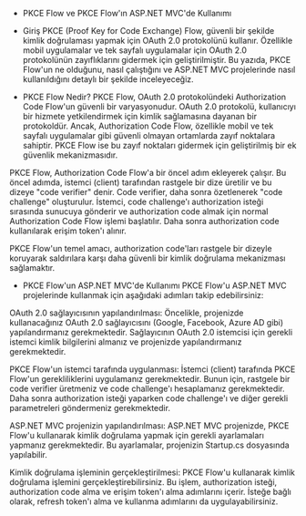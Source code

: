 * PKCE Flow ve PKCE Flow'ın ASP.NET MVC'de Kullanımı
* Giriş
PKCE (Proof Key for Code Exchange) Flow, güvenli bir şekilde kimlik doğrulaması yapmak için OAuth 2.0 protokolünü kullanır. Özellikle mobil uygulamalar ve tek sayfalı uygulamalar için OAuth 2.0 protokolünün zayıflıklarını gidermek için geliştirilmiştir. Bu yazıda, PKCE Flow'un ne olduğunu, nasıl çalıştığını ve ASP.NET MVC projelerinde nasıl kullanıldığını detaylı bir şekilde inceleyeceğiz.

* PKCE Flow Nedir?
PKCE Flow, OAuth 2.0 protokolündeki Authorization Code Flow'un güvenli bir varyasyonudur. OAuth 2.0 protokolü, kullanıcıyı bir hizmete yetkilendirmek için kimlik sağlamasına dayanan bir protokoldür. Ancak, Authorization Code Flow, özellikle mobil ve tek sayfalı uygulamalar gibi güvenli olmayan ortamlarda zayıf noktalara sahiptir. PKCE Flow ise bu zayıf noktaları gidermek için geliştirilmiş bir ek güvenlik mekanizmasıdır.

PKCE Flow, Authorization Code Flow'a bir öncel adım ekleyerek çalışır. Bu öncel adımda, istemci (client) tarafından rastgele bir dize üretilir ve bu dizeye "code verifier" denir. Code verifier, daha sonra özetlenerek "code challenge" oluşturulur. İstemci, code challenge'ı authorization isteği sırasında sunucuya gönderir ve authorization code almak için normal Authorization Code Flow işlemi başlatılır. Daha sonra authorization code kullanılarak erişim token'ı alınır.

PKCE Flow'un temel amacı, authorization code'ları rastgele bir dizeyle koruyarak saldırılara karşı daha güvenli bir kimlik doğrulama mekanizması sağlamaktır.

* PKCE Flow'un ASP.NET MVC'de Kullanımı
PKCE Flow'u ASP.NET MVC projelerinde kullanmak için aşağıdaki adımları takip edebilirsiniz:

OAuth 2.0 sağlayıcısının yapılandırılması: Öncelikle, projenizde kullanacağınız OAuth 2.0 sağlayıcısını (Google, Facebook, Azure AD gibi) yapılandırmanız gerekmektedir. Sağlayıcının OAuth 2.0 istemcisi için gerekli istemci kimlik bilgilerini almanız ve projenizde yapılandırmanız gerekmektedir.

PKCE Flow'un istemci tarafında uygulanması: İstemci (client) tarafında PKCE Flow'un gerekliliklerini uygulamanız gerekmektedir. Bunun için, rastgele bir code verifier üretmeniz ve code challenge'ı hesaplamanız gerekmektedir. Daha sonra authorization isteği yaparken code challenge'ı ve diğer gerekli parametreleri göndermeniz gerekmektedir.

ASP.NET MVC projenizin yapılandırılması: ASP.NET MVC projenizde, PKCE Flow'u kullanarak kimlik doğrulama yapmak için gerekli ayarlamaları yapmanız gerekmektedir. Bu ayarlamalar, projenizin Startup.cs dosyasında yapılabilir.

Kimlik doğrulama işleminin gerçekleştirilmesi: PKCE Flow'u kullanarak kimlik doğrulama işlemini gerçekleştirebilirsiniz. Bu işlem, authorization isteği, authorization code alma ve erişim token'ı alma adımlarını içerir. İsteğe bağlı olarak, refresh token'ı alma ve kullanma adımlarını da uygulayabilirsiniz.
